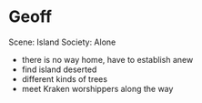 # Geoff

Scene: Island
Society: Alone

* there is no way home, have to establish anew
* find island deserted
* different kinds of trees
* meet Kraken worshippers along the way
